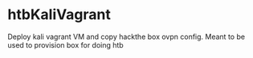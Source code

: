 # htbKaliVagrant
Deploy kali vagrant VM and copy hackthe box ovpn config. Meant to be used to provision box for doing htb
